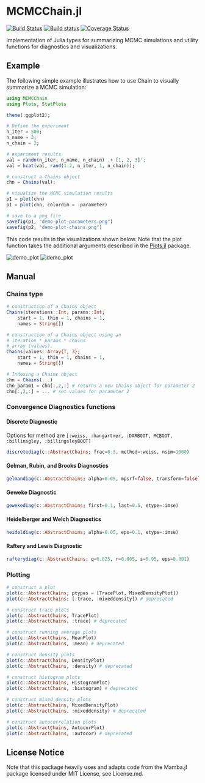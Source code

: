 # MCMCChain.jl
[![Build Status](https://travis-ci.org/TuringLang/MCMCChain.jl.svg?branch=master)](https://travis-ci.org/TuringLang/MCMCChain.jl)
[![Build status](https://ci.appveyor.com/api/projects/status/1av8osv0099nqw8m/branch/master?svg=true)](https://ci.appveyor.com/project/trappmartin/mcmcchain-jl/branch/master)
[![Coverage Status](https://coveralls.io/repos/github/TuringLang/MCMCChain.jl/badge.svg?branch=master)](https://coveralls.io/github/TuringLang/MCMCChain.jl?branch=master)

Implementation of Julia types for summarizing MCMC simulations and utility functions for diagnostics and visualizations. 

## Example
The following simple example illustrates how to use Chain to visually summarize a MCMC simulation:
```julia
using MCMCChain
using Plots, StatPlots

theme(:ggplot2);

# Define the experiment
n_iter = 500;
n_name = 3;
n_chain = 2;

# experiment results
val = randn(n_iter, n_name, n_chain) .+ [1, 2, 3]';
val = hcat(val, rand(1:2, n_iter, 1, n_chain));

# construct a Chains object
chn = Chains(val);

# visualize the MCMC simulation results 
p1 = plot(chn)
p1 = plot(chn, colordim = :parameter)

# save to a png file
savefig(p1, "demo-plot-parameters.png")
savefig(p2, "demo-plot-chains.png")

```
This code results in the visualizations shown below. Note that the plot function takes the additional arguments described in the [Plots.jl](https://github.com/JuliaPlots/Plots.jl) package.

![demo_plot](https://user-images.githubusercontent.com/7974003/45815306-2254c380-bcd0-11e8-8964-5d3ed0f08dc5.png)
![demo_plot](https://user-images.githubusercontent.com/7974003/45815329-31d40c80-bcd0-11e8-81a3-49e2d0abef16.png)


## Manual
### Chains type
```julia
# construction of a Chains object
Chains(iterations::Int, params::Int;
    start = 1, thin = 1, chains = 1, 
    names = String[])

# construction of a Chains object using an 
# iteration * params * chains
# array (values).
Chains(values::Array{T, 3}; 
    start = 1, thin = 1, chains = 1, 
    names = String[])

# Indexing a Chains object
chn = Chains(...)
chn_param1 = chn[:,2,:] # returns a new Chains object for parameter 2
chn[:,2,:] = ... # set values for parameter 2
```

### Convergence Diagnostics functions
#### Discrete Diagnostic
Options for method are  `[:weiss, :hangartner, :DARBOOT, MCBOOT, :billinsgley, :billingsleyBOOT]`

```julia
discretediag(c::AbstractChains; frac=0.3, method=:weiss, nsim=1000)
```

#### Gelman, Rubin, and Brooks Diagnostics
```julia
gelmandiag(c::AbstractChains; alpha=0.05, mpsrf=false, transform=false)
```

#### Geweke Diagnostic
```julia
gewekediag(c::AbstractChains; first=0.1, last=0.5, etype=:imse)
```

#### Heidelberger and Welch Diagnostics
```julia
heideldiag(c::AbstractChains; alpha=0.05, eps=0.1, etype=:imse)
```

#### Raftery and Lewis Diagnostic
```julia
rafterydiag(c::AbstractChains; q=0.025, r=0.005, s=0.95, eps=0.001)
```

### Plotting
```julia
# construct a plot
plot(c::AbstractChains; ptypes = [TracePlot, MixedDensityPlot])
plot(c::AbstractChains; [:trace, :mixeddensity]) # deprecated

# construct trace plots
plot(c::AbstractChains, TracePlot)
plot(c::AbstractChains, :trace) # deprecated

# construct running average plots
plot(c::AbstractChains, MeanPlot)
plot(c::AbstractChains, :mean) # deprecated

# construct density plots
plot(c::AbstractChains, DensityPlot)
plot(c::AbstractChains, :density) # deprecated

# construct histogram plots
plot(c::AbstractChains, HistogramPlot)
plot(c::AbstractChains, :histogram) # deprecated

# construct mixed density plots
plot(c::AbstractChains, MixedDensityPlot)
plot(c::AbstractChains, :mixeddensity) # deprecated

# construct autocorrelation plots
plot(c::AbstractChains, AutocorPlot)
plot(c::AbstractChains, :autocor) # deprecated
```

## License Notice
Note that this package heavily uses and adapts code from the Mamba.jl package licensed under MIT License, see License.md.
